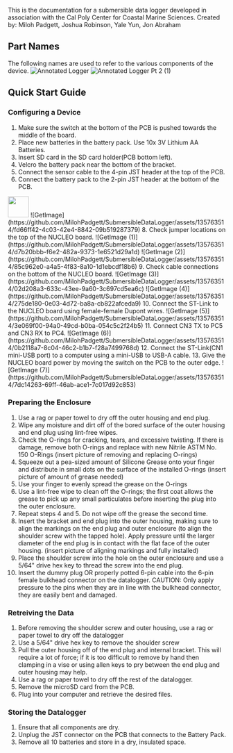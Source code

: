 
This is the documentation for a submersible data logger developed in association with the Cal Poly Center for Coastal Marine Sciences.
Created by: Miloh Padgett, Joshua Robinson, Yale Yun, Jon Abraham

## Part Names
The following names are used to refer to the various components of the device.
![Annotated Logger](https://github.com/MilohPadgett/SubmersibleDataLogger/assets/66269046/95221804-980e-4200-a380-22e8f41dcf62)
![Annotated Logger Pt 2 (1)](https://github.com/MilohPadgett/SubmersibleDataLogger/assets/66269046/e4978e3d-48d6-43db-b917-a5ae3ea91683)

## Quick Start Guide
### Configuring a Device
1. Make sure the switch at the bottom of the PCB is pushed towards the middle of the board. 
2. Place new batteries in the battery pack. Use 10x 3V Lithium AA Batteries.  
3. Insert SD card in the SD card holder(PCB bottom left). 
4. Velcro the battery pack near the bottom of the bracket. 
5. Connect the sensor cable to the 4-pin JST header at the top of the PCB. 
6. Connect the battery pack to the 2-pin JST header at the bottom of the PCB.
<img src="[https://github.com/favicon.ico](https://github.com/MilohPadgett/SubmersibleDataLogger/assets/135763514/fd66ff42-4c03-42e4-8842-09b519287379)" width="48">
![GetImage](https://github.com/MilohPadgett/SubmersibleDataLogger/assets/135763514/fd66ff42-4c03-42e4-8842-09b519287379)
8. Check jumper locations on the top of the NUCLEO board.
![GetImage (1)](https://github.com/MilohPadgett/SubmersibleDataLogger/assets/135763514/d7b20bbb-f6e2-482a-9373-1e6521d29a1d)
![GetImage (2)](https://github.com/MilohPadgett/SubmersibleDataLogger/assets/135763514/85c962e0-a4a5-4f83-8a10-1d1ebcdf18b6)
9. Check cable connections on the bottom of the NUCLEO board.
![GetImage (3)](https://github.com/MilohPadgett/SubmersibleDataLogger/assets/135763514/02d208a3-633c-43ee-9a60-3c697cd5ea6c)
![GetImage (4)](https://github.com/MilohPadgett/SubmersibleDataLogger/assets/135763514/275de180-0e03-4d72-ba8a-cb822afceda9)
10. Connect the ST-Link to the NUCLEO board using female-female Dupont wires.
![GetImage (5)](https://github.com/MilohPadgett/SubmersibleDataLogger/assets/135763514/3e069f00-94a0-49cd-b0ba-054c5c2f24b5)
11. Connect CN3 TX to PC5 and CN3 RX to PC4.
![GetImage (6)](https://github.com/MilohPadgett/SubmersibleDataLogger/assets/135763514/0b2118a7-8c04-46c2-b1b7-f28a7499768d)
12. Connect the ST-Link(CN1 mini-USB port) to a computer using a mini-USB to USB-A cable.
13. Give the NUCLEO board power by moving the switch on the PCB to the outer edge. 
![GetImage (7)](https://github.com/MilohPadgett/SubmersibleDataLogger/assets/135763514/7dc14263-69ff-46ab-ace1-7c017d92c853)

### Preparing the Enclosure
1. Use a rag or paper towel to dry off the outer housing and end plug.
2. Wipe any moisture and dirt off of the bored surface of the outer housing and end plug using lint-free wipes.
3. Check the O-rings for cracking, tears, and excessive twisting. If there is damage, remove both O-rings and replace with new Nitrile ASTM No. 150 O-Rings
(insert picture of removing and replacing O-rings)
4. Squeeze out a pea-sized amount of Silicone Grease onto your finger and distribute in small dots on the surface of the installed O-rings
(insert picture of amount of grease needed)
5. Use your finger to evenly spread the grease on the O-rings
6. Use a lint-free wipe to clean off the O-rings; the first coat allows the grease to pick up any small particulates before inserting the plug into the outer enclosure.
7. Repeat steps 4 and 5. Do not wipe off the grease the second time.
8. Insert the bracket and end plug into the outer housing, making sure to align the markings on the end plug and outer enclosure (to align the shoulder screw with the tapped hole). Apply pressure until the larger diameter of the end plug is in contact with the flat face of the outer housing.
(insert picture of aligning markings and fully installed)
9. Place the shoulder screw into the hole on the outer enclosure and use a 5/64" drive hex key to thread the screw into the end plug.
10. Insert the dummy plug OR properly potted 6-pin cable into the 6-pin female bulkhead connector on the datalogger. CAUTION: Only apply pressure to the pins when they are in line with the bulkhead connector, they are easily bent and damaged.

### Retreiving the Data
1. Before removing the shoulder screw and outer housing, use a rag or paper towel to dry off the datalogger
2. Use a 5/64" drive hex key to remove the shoulder screw
3. Pull the outer housing off of the end plug and internal bracket. This will require a lot of force; if it is too difficult to remove by hand then clamping in a vise or using allen keys to pry between the end plug and outer housing may help. 
4. Use a rag or paper towel to dry off the rest of the datalogger.
5. Remove the microSD card from the PCB.
6. Plug into your computer and retrieve the desired files. 

### Storing the Datalogger
1. Ensure that all components are dry.
2. Unplug the JST connector on the PCB that connects to the Battery Pack.
3. Remove all 10 batteries and store in a dry, insulated space. 
